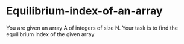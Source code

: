 # Equilibrium-index-of-an-array
You are given an array A of integers of size N.  Your task is to find the equilibrium index of the given array
